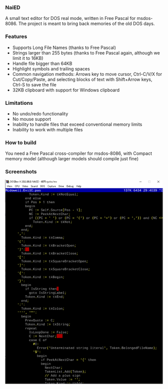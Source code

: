 ### NaiED

A small text editor for DOS real mode, written in Free Pascal for msdos-8086. The project is meant to bring back memories of the old DOS days.

### Features
- Supports Long File Names (thanks to Free Pascal)
- Strings larger than 255 bytes (thanks to Free Pascal again, although we limit it to 16KB)
- Handle file bigger than 64KB
- Highlight symbols and trailing spaces
- Common navigation methods: Arrows key to move cursor, Ctrl-C/V/X for Cut/Copy/Paste, and selecting blocks of text with Shift+Arrow keys, Ctrl-S to save the file
- 32KB clipboard with support for Windows clipboard

### Limitations
- No undo/redo functionality
- No mouse support
- Inability to handle files that exceed conventional memory limits
- Inability to work with multiple files

### How to build

You need a Free Pascal cross-compiler for msdos-8086, with Compact memory model (although larger models should compile just fine)

### Screenshots

![naied in dosbox-x](/img/naied.PNG)
